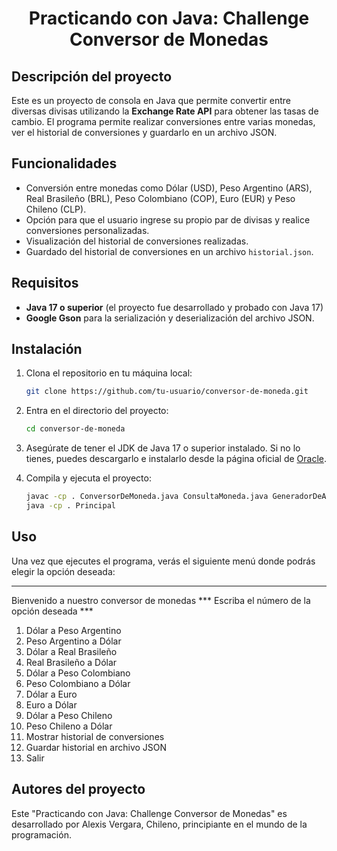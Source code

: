 <h1 align="center">Practicando con Java: Challenge Conversor de Monedas</h1>

<h2>Descripción del proyecto</h2>

Este es un proyecto de consola en Java que permite convertir entre diversas divisas utilizando la **Exchange Rate API** para obtener las tasas de cambio.
El programa permite realizar conversiones entre varias monedas, ver el historial de conversiones y guardarlo en un archivo JSON.

<h2>Funcionalidades</h2>

- Conversión entre monedas como Dólar (USD), Peso Argentino (ARS), Real Brasileño (BRL), Peso Colombiano (COP), Euro (EUR) y Peso Chileno (CLP).
- Opción para que el usuario ingrese su propio par de divisas y realice conversiones personalizadas.
- Visualización del historial de conversiones realizadas.
- Guardado del historial de conversiones en un archivo `historial.json`.

<h2>Requisitos</h2>

- **Java 17 o superior** (el proyecto fue desarrollado y probado con Java 17)
- **Google Gson** para la serialización y deserialización del archivo JSON.

<h2>Instalación</h2>

1. Clona el repositorio en tu máquina local:
    ```bash
    git clone https://github.com/tu-usuario/conversor-de-moneda.git
    ```

2. Entra en el directorio del proyecto:
    ```bash
    cd conversor-de-moneda
    ```

3. Asegúrate de tener el JDK de Java 17 o superior instalado. Si no lo tienes, puedes descargarlo e instalarlo desde la página oficial de [Oracle](https://www.oracle.com/java/technologies/javase-jdk17-downloads.html).

4. Compila y ejecuta el proyecto:
    ```bash
    javac -cp . ConversorDeMoneda.java ConsultaMoneda.java GeneradorDeArchivoJson.java Principal.java Conversion.java
    java -cp . Principal
    ```

<h2>Uso</h2>

Una vez que ejecutes el programa, verás el siguiente menú donde podrás elegir la opción deseada:

*****************************************
Bienvenido a nuestro conversor de monedas
*** Escriba el número de la opción deseada ***
1) Dólar a Peso Argentino
2) Peso Argentino a Dólar
3) Dólar a Real Brasileño
4) Real Brasileño a Dólar
5) Dólar a Peso Colombiano
6) Peso Colombiano a Dólar
7) Dólar a Euro
8) Euro a Dólar
9) Dólar a Peso Chileno
10) Peso Chileno a Dólar
11) Mostrar historial de conversiones
12) Guardar historial en archivo JSON
13) Salir

<h2>Autores del proyecto</h2>
Este "Practicando con Java: Challenge Conversor de Monedas" es desarrollado por Alexis Vergara, Chileno, principiante en el mundo de la programación.
